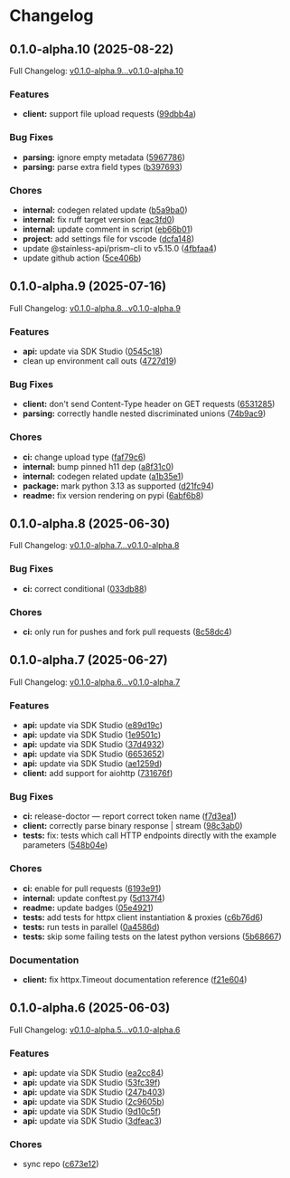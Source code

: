 # Changelog

## 0.1.0-alpha.10 (2025-08-22)

Full Changelog: [v0.1.0-alpha.9...v0.1.0-alpha.10](https://github.com/octogen-ai/octogen-py-api/compare/v0.1.0-alpha.9...v0.1.0-alpha.10)

### Features

* **client:** support file upload requests ([99dbb4a](https://github.com/octogen-ai/octogen-py-api/commit/99dbb4aae49c14d9d004dd89f467d9cde686e9fb))


### Bug Fixes

* **parsing:** ignore empty metadata ([5967786](https://github.com/octogen-ai/octogen-py-api/commit/59677861b8c9a243f2c7c7254af3046cd1613587))
* **parsing:** parse extra field types ([b397693](https://github.com/octogen-ai/octogen-py-api/commit/b397693fae6e82372bf5715990760c511819ef6c))


### Chores

* **internal:** codegen related update ([b5a9ba0](https://github.com/octogen-ai/octogen-py-api/commit/b5a9ba09b3e0aa2dc2c71dcf99f76c79c07402e9))
* **internal:** fix ruff target version ([eac3fd0](https://github.com/octogen-ai/octogen-py-api/commit/eac3fd08cbcfd2982e1d1f9846cd0a81a8621915))
* **internal:** update comment in script ([eb66b01](https://github.com/octogen-ai/octogen-py-api/commit/eb66b010afcc6d0e5279ada9b320ce3060cf441f))
* **project:** add settings file for vscode ([dcfa148](https://github.com/octogen-ai/octogen-py-api/commit/dcfa14865010ffc5c9d211fe56dd87946e223548))
* update @stainless-api/prism-cli to v5.15.0 ([4fbfaa4](https://github.com/octogen-ai/octogen-py-api/commit/4fbfaa4aa11b1c269afde5dffb3bf40089f6ffc2))
* update github action ([5ce406b](https://github.com/octogen-ai/octogen-py-api/commit/5ce406b1a568584e49014bbd6359fbf2101cb5d7))

## 0.1.0-alpha.9 (2025-07-16)

Full Changelog: [v0.1.0-alpha.8...v0.1.0-alpha.9](https://github.com/octogen-ai/octogen-py-api/compare/v0.1.0-alpha.8...v0.1.0-alpha.9)

### Features

* **api:** update via SDK Studio ([0545c18](https://github.com/octogen-ai/octogen-py-api/commit/0545c187c54359f4a5ea30c3a04d2184ba36e3b5))
* clean up environment call outs ([4727d19](https://github.com/octogen-ai/octogen-py-api/commit/4727d190aba50d72c6770a5a6ef4636e52a9aa35))


### Bug Fixes

* **client:** don't send Content-Type header on GET requests ([6531285](https://github.com/octogen-ai/octogen-py-api/commit/653128535a3a6e1ac9a70af14aa07e3a4b24f638))
* **parsing:** correctly handle nested discriminated unions ([74b9ac9](https://github.com/octogen-ai/octogen-py-api/commit/74b9ac988c80ec5e5eec95f02dfe957ff9bd0338))


### Chores

* **ci:** change upload type ([faf79c6](https://github.com/octogen-ai/octogen-py-api/commit/faf79c6e68a31754fc06c57bd56cc31661cdc8b1))
* **internal:** bump pinned h11 dep ([a8f31c0](https://github.com/octogen-ai/octogen-py-api/commit/a8f31c0619aeedc2cb1a8a6b81a9c63b6d96e0e8))
* **internal:** codegen related update ([a1b35e1](https://github.com/octogen-ai/octogen-py-api/commit/a1b35e1108eb462925a20c091f8db0da38371162))
* **package:** mark python 3.13 as supported ([d21fc94](https://github.com/octogen-ai/octogen-py-api/commit/d21fc94443ccf5230e592343b0611076329a3af6))
* **readme:** fix version rendering on pypi ([6abf6b8](https://github.com/octogen-ai/octogen-py-api/commit/6abf6b8c8dc6635421337e5efd97780dd77aeeec))

## 0.1.0-alpha.8 (2025-06-30)

Full Changelog: [v0.1.0-alpha.7...v0.1.0-alpha.8](https://github.com/octogen-ai/octogen-py-api/compare/v0.1.0-alpha.7...v0.1.0-alpha.8)

### Bug Fixes

* **ci:** correct conditional ([033db88](https://github.com/octogen-ai/octogen-py-api/commit/033db888181cca65c169d8fbe1bd1add99207a12))


### Chores

* **ci:** only run for pushes and fork pull requests ([8c58dc4](https://github.com/octogen-ai/octogen-py-api/commit/8c58dc4f1082e24aa468a82dec6748f8b46e74cd))

## 0.1.0-alpha.7 (2025-06-27)

Full Changelog: [v0.1.0-alpha.6...v0.1.0-alpha.7](https://github.com/octogen-ai/octogen-py-api/compare/v0.1.0-alpha.6...v0.1.0-alpha.7)

### Features

* **api:** update via SDK Studio ([e89d19c](https://github.com/octogen-ai/octogen-py-api/commit/e89d19cb2436e675f1f1c8589d5d62c2b814b17d))
* **api:** update via SDK Studio ([1e9501c](https://github.com/octogen-ai/octogen-py-api/commit/1e9501c21f551c73f90d3967bc0ff93149111dba))
* **api:** update via SDK Studio ([37d4932](https://github.com/octogen-ai/octogen-py-api/commit/37d4932be74e4ee05d1c52c59f325037e012f9f8))
* **api:** update via SDK Studio ([6653652](https://github.com/octogen-ai/octogen-py-api/commit/6653652811baaaf2a5b6fd8810104b3d28aaa643))
* **api:** update via SDK Studio ([ae1259d](https://github.com/octogen-ai/octogen-py-api/commit/ae1259d27fc95c82dfe58edbaea284ca90b33722))
* **client:** add support for aiohttp ([731676f](https://github.com/octogen-ai/octogen-py-api/commit/731676f859e2bf9fa3be5410c267bfb597a59a1b))


### Bug Fixes

* **ci:** release-doctor — report correct token name ([f7d3ea1](https://github.com/octogen-ai/octogen-py-api/commit/f7d3ea161e22c4dfd9ec9da436825f4904527a57))
* **client:** correctly parse binary response | stream ([98c3ab0](https://github.com/octogen-ai/octogen-py-api/commit/98c3ab00aee6893c3eff11c5e406ca8f472d3e3e))
* **tests:** fix: tests which call HTTP endpoints directly with the example parameters ([548b04e](https://github.com/octogen-ai/octogen-py-api/commit/548b04e06e667b52383af15294895c7961277fcc))


### Chores

* **ci:** enable for pull requests ([6193e91](https://github.com/octogen-ai/octogen-py-api/commit/6193e91c3c9b9708221f017bd87c0eae82a1abde))
* **internal:** update conftest.py ([5d137f4](https://github.com/octogen-ai/octogen-py-api/commit/5d137f41d76bb174d069ef854ea4a2790e42fa3a))
* **readme:** update badges ([05e4921](https://github.com/octogen-ai/octogen-py-api/commit/05e49213dc7a885c827c35cc36b5829bbf22e6fa))
* **tests:** add tests for httpx client instantiation & proxies ([c6b76d6](https://github.com/octogen-ai/octogen-py-api/commit/c6b76d6e3d10887108724048d9de85fe3ea884d9))
* **tests:** run tests in parallel ([0a4586d](https://github.com/octogen-ai/octogen-py-api/commit/0a4586d329222cb766dd624fa68ebcdf21f97aff))
* **tests:** skip some failing tests on the latest python versions ([5b68667](https://github.com/octogen-ai/octogen-py-api/commit/5b68667cdb3c2fec5677794e4bf7e9d137213244))


### Documentation

* **client:** fix httpx.Timeout documentation reference ([f21e604](https://github.com/octogen-ai/octogen-py-api/commit/f21e604e6f2369989c6cc667907fbacc15d8038d))

## 0.1.0-alpha.6 (2025-06-03)

Full Changelog: [v0.1.0-alpha.5...v0.1.0-alpha.6](https://github.com/octogen-ai/octogen-py-api/compare/v0.1.0-alpha.5...v0.1.0-alpha.6)

### Features

* **api:** update via SDK Studio ([ea2cc84](https://github.com/octogen-ai/octogen-py-api/commit/ea2cc84c01c0699622aea5e813df41511522e718))
* **api:** update via SDK Studio ([53fc39f](https://github.com/octogen-ai/octogen-py-api/commit/53fc39fd24398ebe520ec24a8b7bcc80cb100e2a))
* **api:** update via SDK Studio ([247b403](https://github.com/octogen-ai/octogen-py-api/commit/247b403f0aff8d6a1368f5f6c57fb0f7974233d8))
* **api:** update via SDK Studio ([2c9605b](https://github.com/octogen-ai/octogen-py-api/commit/2c9605b57ed2e5c86a17e99a7ffff829bd853d11))
* **api:** update via SDK Studio ([9d10c5f](https://github.com/octogen-ai/octogen-py-api/commit/9d10c5f411b80eb5f1f41ba1835cbe53231fd7db))
* **api:** update via SDK Studio ([3dfeac3](https://github.com/octogen-ai/octogen-py-api/commit/3dfeac39ac59895d1d4b0bd0af85b18143f2622a))


### Chores

* sync repo ([c673e12](https://github.com/octogen-ai/octogen-py-api/commit/c673e129777494e9368ae934d32c9d75f2e23e67))
